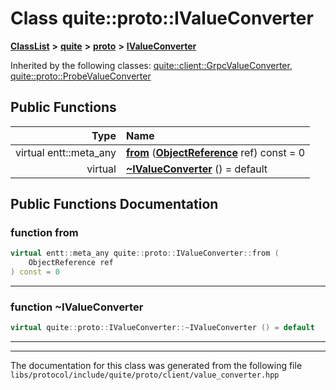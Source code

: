 

# Class quite::proto::IValueConverter



[**ClassList**](annotated.md) **>** [**quite**](namespacequite.md) **>** [**proto**](namespacequite_1_1proto.md) **>** [**IValueConverter**](classquite_1_1proto_1_1IValueConverter.md)










Inherited by the following classes: [quite::client::GrpcValueConverter](classquite_1_1client_1_1GrpcValueConverter.md),  [quite::proto::ProbeValueConverter](classquite_1_1proto_1_1ProbeValueConverter.md)
































## Public Functions

| Type | Name |
| ---: | :--- |
| virtual entt::meta\_any | [**from**](#function-from) ([**ObjectReference**](structquite_1_1ObjectReference.md) ref) const = 0<br> |
| virtual  | [**~IValueConverter**](#function-ivalueconverter) () = default<br> |




























## Public Functions Documentation




### function from 

```C++
virtual entt::meta_any quite::proto::IValueConverter::from (
    ObjectReference ref
) const = 0
```




<hr>



### function ~IValueConverter 

```C++
virtual quite::proto::IValueConverter::~IValueConverter () = default
```




<hr>

------------------------------
The documentation for this class was generated from the following file `libs/protocol/include/quite/proto/client/value_converter.hpp`

